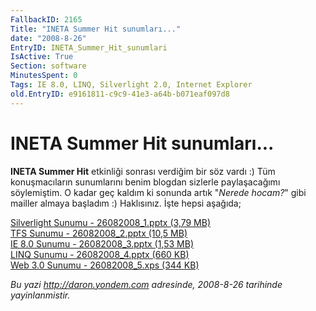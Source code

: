 ```yaml
---
FallbackID: 2165
Title: "INETA Summer Hit sunumları..."
date: "2008-8-26"
EntryID: INETA_Summer_Hit_sunumlari
IsActive: True
Section: software
MinutesSpent: 0
Tags: IE 8.0, LINQ, Silverlight 2.0, Internet Explorer
old.EntryID: e9161811-c9c9-41e3-a64b-b071eaf097d8
---
```

# INETA Summer Hit sunumları...
**INETA Summer Hit** etkinliği sonrası verdiğim bir söz vardı :) Tüm
konuşmacıların sunumlarını benim blogdan sizlerle paylaşacağımı
söylemiştim. O kadar geç kaldım ki sonunda artık "*Nerede hocam?*" gibi
mailler almaya başladım :) Haklısınız. İşte hepsi aşağıda;

[Silverlight Sunumu - 26082008\_1.pptx (3,79
MB)](media/INETA_Summer_Hit_sunumlari/26082008_1.pptx)\
 [TFS Sunumu - 26082008\_2.pptx (10,5
MB)](media/INETA_Summer_Hit_sunumlari/26082008_2.pptx)\
 [IE 8.0 Sunumu - 26082008\_3.pptx (1,53
MB)](media/INETA_Summer_Hit_sunumlari/26082008_3.pptx)\
 [LINQ Sunumu - 26082008\_4.pptx (660
KB)](media/INETA_Summer_Hit_sunumlari/26082008_4.pptx)\
 [Web 3.0 Sunumu - 26082008\_5.xps (344
KB)](media/INETA_Summer_Hit_sunumlari/26082008_5.xps)



*Bu yazi http://daron.yondem.com adresinde, 2008-8-26 tarihinde yayinlanmistir.*
